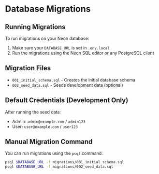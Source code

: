 # Database Migrations

## Running Migrations

To run migrations on your Neon database:

1. Make sure your `DATABASE_URL` is set in `.env.local`
2. Run the migrations using the Neon SQL editor or any PostgreSQL client

## Migration Files

- `001_initial_schema.sql` - Creates the initial database schema
- `002_seed_data.sql` - Seeds development data (optional)

## Default Credentials (Development Only)

After running the seed data:
- Admin: `admin@example.com` / `admin123`
- User: `user@example.com` / `user123`

## Manual Migration Command

You can run migrations using the `psql` command:

```bash
psql $DATABASE_URL -f migrations/001_initial_schema.sql
psql $DATABASE_URL -f migrations/002_seed_data.sql
```